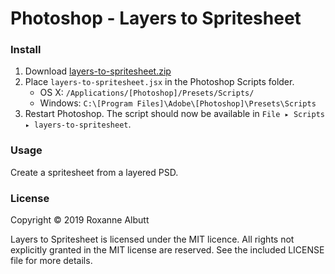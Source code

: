 # Photoshop - Layers to Spritesheet

### Install

1. Download [layers-to-spritesheet.zip](https://github.com/RoxanneAlbutt/ps-layers-to-spritesheet/blob/master/layers-to-spritesheet.zip?raw=true)
2. Place `layers-to-spritesheet.jsx` in the Photoshop Scripts folder.
	- OS X: `/Applications/[Photoshop]/Presets/Scripts/`
	- Windows: `C:\[Program Files]\Adobe\[Photoshop]\Presets\Scripts`
4. Restart Photoshop. The script should now be available in `File ▸ Scripts ▸ layers-to-spritesheet`.

### Usage
Create a spritesheet from a layered PSD.

### License
Copyright © 2019 Roxanne Albutt 

Layers to Spritesheet is licensed under the MIT licence. All rights not explicitly granted in the MIT license are reserved. See the included LICENSE file for more details.
